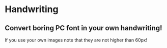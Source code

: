 # Handwriting
## Convert boring PC font in your own handwriting!
 
 If you use your own images note that they are not higher than 60px!
